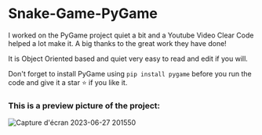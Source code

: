 # Snake-Game-PyGame
I worked on the PyGame project quiet a bit and a Youtube Video Clear Code helped a lot make it.
A big thanks to the great work they have done!

It is Object Oriented based and quiet very easy to read and edit if you will.

Don't forget to install PyGame using `pip install pygame` before you run the code and give it a star ⭐ if you like it.

### This is a preview picture of the project: 

![Capture d'écran 2023-06-27 201550](https://github.com/Mahdyy02/Snake-Game-PyGame/assets/107289044/3530e34e-138e-4014-ad69-ccac13677f9b)
